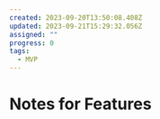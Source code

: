 ```yaml
---
created: 2023-09-20T13:50:08.408Z
updated: 2023-09-21T15:29:32.056Z
assigned: ""
progress: 0
tags:
  - MVP
---
```


# Notes for Features
